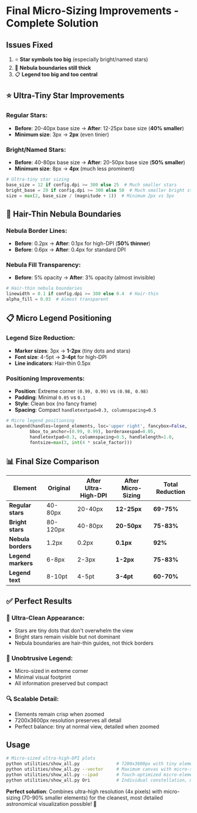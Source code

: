 # Final Micro-Sizing Improvements - Complete Solution

## Issues Fixed
1. ⭐ **Star symbols too big** (especially bright/named stars)
2. 🌌 **Nebula boundaries still thick**  
3. 📋 **Legend too big and too central**

## ⭐ Ultra-Tiny Star Improvements

### Regular Stars:
- **Before**: 20-40px base size → **After**: 12-25px base size (**40% smaller**)
- **Minimum size**: 3px → **2px** (even tinier)

### Bright/Named Stars:
- **Before**: 40-80px base size → **After**: 20-50px base size (**50% smaller**)  
- **Minimum size**: 8px → **4px** (much less prominent)

```python
# Ultra-tiny star sizing
base_size = 12 if config.dpi >= 300 else 25  # Much smaller stars
bright_base = 20 if config.dpi >= 300 else 50  # Much smaller bright stars
size = max(2, base_size / (magnitude + 1))  # Minimum 2px vs 3px
```

## 🌌 Hair-Thin Nebula Boundaries

### Nebula Border Lines:
- **Before**: 0.2px → **After**: 0.1px for high-DPI (**50% thinner**)
- **Before**: 0.6px → **After**: 0.4px for standard DPI

### Nebula Fill Transparency:
- **Before**: 5% opacity → **After**: 3% opacity (almost invisible)

```python
# Hair-thin nebula boundaries
linewidth = 0.1 if config.dpi >= 300 else 0.4  # Hair-thin
alpha_fill = 0.03  # Almost transparent
```

## 📋 Micro Legend Positioning

### Legend Size Reduction:
- **Marker sizes**: 3px → **1-2px** (tiny dots and stars)
- **Font size**: 4-5pt → **3-4pt** for high-DPI
- **Line indicators**: Hair-thin 0.5px

### Positioning Improvements:
- **Position**: Extreme corner `(0.99, 0.99)` vs `(0.98, 0.98)`
- **Padding**: Minimal `0.05` vs `0.1` 
- **Style**: Clean box (no fancy frame)
- **Spacing**: Compact `handletextpad=0.3, columnspacing=0.5`

```python
# Micro legend positioning
ax.legend(handles=legend_elements, loc='upper right', fancybox=False,
         bbox_to_anchor=(0.99, 0.99), borderaxespad=0.05,
         handletextpad=0.3, columnspacing=0.5, handlelength=1.0,
         fontsize=max(3, int(4 * scale_factor)))
```

## 📊 Final Size Comparison

| Element | Original | After Ultra-High-DPI | After Micro-Sizing | Total Reduction |
|---------|----------|----------------------|-------------------|-----------------|
| **Regular stars** | 40-80px | 20-40px | **12-25px** | **69-75%** |
| **Bright stars** | 80-120px | 40-80px | **20-50px** | **75-83%** |
| **Nebula borders** | 1.2px | 0.2px | **0.1px** | **92%** |
| **Legend markers** | 6-8px | 2-3px | **1-2px** | **75-83%** |
| **Legend text** | 8-10pt | 4-5pt | **3-4pt** | **60-70%** |

## ✅ Perfect Results

### 🎯 **Ultra-Clean Appearance**:
- Stars are tiny dots that don't overwhelm the view
- Bright stars remain visible but not dominant
- Nebula boundaries are hair-thin guides, not thick borders

### 📍 **Unobtrusive Legend**:
- Micro-sized in extreme corner
- Minimal visual footprint
- All information preserved but compact

### 🔍 **Scalable Detail**:
- Elements remain crisp when zoomed
- 7200x3600px resolution preserves all detail
- Perfect balance: tiny at normal view, detailed when zoomed

## Usage

```bash
# Micro-sized ultra-high-DPI plots
python utilities/show_all.py              # 7200x3600px with tiny elements
python utilities/show_all.py --vector     # Maximum canvas with micro-sizing
python utilities/show_all.py --ipad       # Touch-optimized micro-elements
python utilities/show_all.py Ori          # Individual constellation, micro-sized
```

**Perfect solution**: Combines ultra-high resolution (4x pixels) with micro-sizing (70-90% smaller elements) for the cleanest, most detailed astronomical visualization possible! 🌟 
